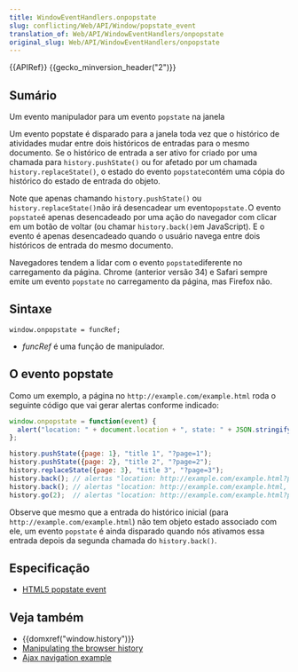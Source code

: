 ```yaml
---
title: WindowEventHandlers.onpopstate
slug: conflicting/Web/API/Window/popstate_event
translation_of: Web/API/WindowEventHandlers/onpopstate
original_slug: Web/API/WindowEventHandlers/onpopstate
---
```

{{APIRef}} {{gecko_minversion_header("2")}}

## Sumário

Um evento manipulador para um evento `popstate` na janela

Um evento popstate é disparado para a janela toda vez que o histórico de atividades mudar entre dois históricos de entradas para o mesmo documento. Se o histórico de entrada a ser ativo for criado por uma chamada para `history.pushState()` ou for afetado por um chamada `history.replaceState()`, o estado do evento `popstate`contém uma cópia do histórico do estado de entrada do objeto.

Note que apenas chamando `history.pushState()` ou `history.replaceState()`não irá desencadear um evento`popstate.`O evento `popstate`é apenas desencadeado por uma ação do navegador com clicar em um botão de voltar (ou chamar `history.back()`em JavaScript). E o evento é apenas desencadeado quando o usuário navega entre dois históricos de entrada do mesmo documento.

Navegadores tendem a lidar com o evento `popstate`diferente no carregamento da página. Chrome (anterior versão 34) e Safari sempre emite um evento `popstate` no carregamento da página, mas Firefox não.

## Sintaxe

    window.onpopstate = funcRef;

- _funcRef_ é uma função de manipulador.

## O evento popstate

Como um exemplo, a página no `http://example.com/example.html` roda o seguinte código que vai gerar alertas conforme indicado:

```js
window.onpopstate = function(event) {
  alert("location: " + document.location + ", state: " + JSON.stringify(event.state));
};

history.pushState({page: 1}, "title 1", "?page=1");
history.pushState({page: 2}, "title 2", "?page=2");
history.replaceState({page: 3}, "title 3", "?page=3");
history.back(); // alertas "location: http://example.com/example.html?page=1, state: {"page":1}"
history.back(); // alertas "location: http://example.com/example.html, state: null
history.go(2);  // alertas "location: http://example.com/example.html?page=3, state: {"page":3}
```

Observe que mesmo que a entrada do histórico inicial (para `http://example.com/example.html`) não tem objeto estado associado com ele, um evento `popstate` é ainda disparado quando nós ativamos essa entrada depois da segunda chamada do `history.back()`.

## Especificação

- [HTML5 popstate event](http://www.whatwg.org/specs/web-apps/current-work/#handler-window-onpopstate)

## Veja também

- {{domxref("window.history")}}
- [Manipulating the browser history](/pt-BR/docs/Web/Guide/DOM/Manipulating_the_browser_history)
- [Ajax navigation example](/pt-BR/docs/Web/Guide/DOM/Manipulating_the_browser_history/Example)
